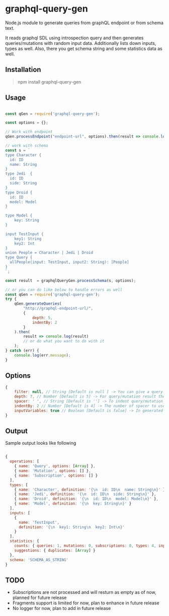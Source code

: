 # graphql-query-gen
Node.js module to generate queries from graphQL endpoint or from schema text. 

It reads graphql SDL using introspection query and then generates queries/mutations with random input data. Additionally lists down inputs, types as well. Also, there you get schema string and some statistics data as well.

## Installation

> npm install graphql-query-gen

## Usage

```javascript

const qGen = require('graphql-query-gen');

const options = {};

// Work with endpoint
qGen.processEndpoint("endpoint-url", options).then(result => console.log(result));

// work with schema
const s = `
type Character {
  id: ID
  name: String
}
type Jedi  {
  id: ID
  side: String
}
type Droid {
  id: ID
  model: Model
}

type Model {
    key: String
}

input TestInput {
    key1: String
    key2: Int
}
union People = Character | Jedi | Droid
type Query {
  allPeople(input: TestInput, input2: String): [People]
}
`;

const result  = graphqlQueryGen.processSchema(s, options);

// or you can do like below to handle errors as well
const qGen = require('graphql-query-gen');
try {
    qGen.generateQueries(
        "http://graphql-endpoint-url/",
        {
            depth: 5,
            indentBy: 2
        }
    ).then(
        result => console.log(result)
        // or do what you want to do with it
    );
} catch (err) {
    console.log(err.message);
}

```

## Options

```javascript
{
    filter: null, // String [Default is null ] -> You can give a query or mutation name or part of it
    depth: 7, // Number [Default is 5] -> For query/mutation result the nesting level of fields
    spacer: ' ', // String [Default is ''] -> To indent query/mutation the space character (e.g. to print on HTML page you can use &nbsp; )
    indentBy: 2 // Number [Default is 4] -> The number of spacer to use for indentation.
    inputVariables: true // Boolean [Default is false] -> In generated query input would be in form or variable if true, else inline input.
}

```

## Output

Sample output looks like following

```javascript

{
  operations: [
    { name: 'Query', options: [Array] },
    { name: 'Mutation', options: [] },
    { name: 'Subscription', options: [] }
  ],
  types: [
    { name: 'Character', definition: '{\n  id: ID\n  name: String\n}' },
    { name: 'Jedi', definition: '{\n  id: ID\n  side: String\n}' },
    { name: 'Droid', definition: '{\n  id: ID\n  model: Model\n}' },
    { name: 'Model', definition: '{\n  key: String\n}' }
  ],
  inputs: [
    {
      name: 'TestInput',
      definition: '{\n  key1: String\n  key2: Int\n}'
    }
  ],
  statistics: {
    counts: { queries: 1, mutations: 0, subscriptions: 0, types: 4, inputs: 1 },
    suggestions: { duplicates: [Array] }
  },
  schema: 'SCHEMA_AS_STRING'
}

```

## TODO

- Subscriptions are not processed and will resturn as empty as of now, planned for future release
- Fragments support is limited for now, plan to enhance in future release
- No logger for now, plan to add in future release
